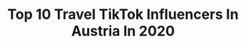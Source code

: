 ---
title: Top 10 Travel TikTok Influencers In Austria In 2020
description: >-
  Find top travel TikTok influencers in Austria in 2020. Most popular hashtags: #austria #travel #fyp #foryou.
platform: TikTok
hits: 37
text_top: Discover the top-rated TikTok accounts on inBeat.
text_bottom: Our platform has 37 TikTok influencers like this in Austria for you to collaborate.
profiles:
  - username: "vivianereinhardt"
    fullname: >-
      Viviane Reinhardt
    bio: >-
      Traveling the world for 1 year 🌏 Follow at IG for more @vivianereinhardt
    location: "Austria"
    followers: 23000
    engagement: 899
    commentsToLikes: 0.019503
    id: cka0k7oiclg2z0i788fb0dcxu
    verified: false
    hashtags: "#travelgreece, #traveltiktok, #traveleurope, #santorini"
  - username: "exploringwithdaniel"
    fullname: >-
      ExploringWithDaniel
    bio: >-
      Travelvlogger🌍 Youtube: Exploring with Daniel Instagram: @danielberbentea 2300❤
    location: "Austria"
    followers: 2351
    engagement: 414
    commentsToLikes: 0.031651
    id: ckcjrl0feh9ym0j23jz4bszrq
    verified: false
    hashtags: "#asia, #trending, #vlog, #austria"
  - username: "amr_hoda_777"
    fullname: >-
      HodaAmr
    bio: >-
      Travel ✈️ Cars 🏎! 🇦🇹❤️🇪🇬
    location: "Austria"
    followers: 3313
    engagement: 236
    commentsToLikes: 0.022377
    id: ckb9i4r1l88aw0j23d82hohis
    verified: false
    hashtags: "#pulverdichauf, #tuning, #foodlover, #summer"
  - username: "gerid_rux"
    fullname: >-
      geridrux
    bio: >-
      Fitness · Travel · Acting IG ➡️ @gerid_rux From Austria 🇦🇹
    location: "Austria"
    followers: 250148
    engagement: 405
    commentsToLikes: 0.008144
    id: ckb0uvsztk9p00j23sxw4sgft
    verified: false
    hashtags: "#fitnesstips, #quarantine, #abs, #workout"
  - username: "elsaanywhere"
    fullname: >-
      elsaanywhere
    bio: >-
      
    location: "Austria"
    followers: 2898
    engagement: 1306
    commentsToLikes: 0.029389
    id: cka6juqmewbpj0i783q486z15
    verified: false
    hashtags: "#travel, #lake, #sunrise, #fyp"
  - username: "altra_studios"
    fullname: >-
      ALEX T
    bio: >-
      ALEX T Photographer & Video Creator 🇦🇹 🤠
    location: "Austria"
    followers: 9880
    engagement: 1346
    commentsToLikes: 0.024448
    id: ckb9pz97ylju80j23gdyh3sey
    verified: false
    hashtags: "#travellife, #explore, #amzingview, #amazing"
  - username: "christianschartner"
    fullname: >-
      christianschartner
    bio: >-
      Captures experiences in Nature, mostly in Austria 🇦🇹 📷: Nikon Z 6 + D850
    location: "Austria"
    followers: 2539
    engagement: 946
    commentsToLikes: 0.033254
    id: cka6bkxo40n0d0i78fznu29bx
    verified: false
    hashtags: "#winter, #salzburgerland, #winterwonderland, #travel"
  - username: "coloratoequestrian"
    fullname: >-
      Sabrina Kat
    bio: >-
      🎖️ Santo Cavallo Colorato - Deutscher Pinto Hunter 🐎 Equestrian Sabrina 🎖️
    location: "Austria"
    followers: 32500
    engagement: 2024
    commentsToLikes: 0.011054
    id: ckbvtl0vtscnj0j23ln96g9ki
    verified: false
    hashtags: "#ups, #equestrian, #pferdeliebe, #travel"
  - username: "saomaile"
    fullname: >-
      Saomai
    bio: >-
      Don't waste your life away!💛 📍 Currently farting in Vienna (Austria🇦🇹)
    location: "Austria"
    followers: 314400
    engagement: 1736
    commentsToLikes: 0.012726
    id: ck8vuzts5kdoz0j781kilnzkc
    verified: false
    hashtags: "#zatebe, #foryou, #whatieatinaday, #intuitiveeating"
  - username: "philippmitt"
    fullname: >-
      PHILIPP MITTERLEHNER
    bio: >-
      Adventure photographer 🏕 Based in Austria 🇦🇹 More: Instagram @philippmitt
    location: "Austria"
    followers: 45600
    engagement: 1091
    commentsToLikes: 0.011950
    id: ckbwb27zb0gtr0j23323uirvi
    verified: false
    hashtags: "#uniladadventure, #adventurephotographer, #iamatraveler, #adventure"
---